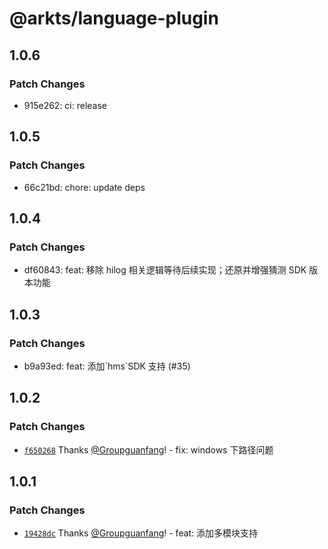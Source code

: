 # @arkts/language-plugin

## 1.0.6

### Patch Changes

- 915e262: ci: release

## 1.0.5

### Patch Changes

- 66c21bd: chore: update deps

## 1.0.4

### Patch Changes

- df60843: feat: 移除 hilog 相关逻辑等待后续实现；还原并增强猜测 SDK 版本功能

## 1.0.3

### Patch Changes

- b9a93ed: feat: 添加\`hms\`SDK 支持 (#35)

## 1.0.2

### Patch Changes

- [`f650268`](https://github.com/Groupguanfang/arkTS/commit/f650268cbad8ca60873f9fbb8cf3d20e48873739) Thanks [@Groupguanfang](https://github.com/Groupguanfang)! - fix: windows 下路径问题

## 1.0.1

### Patch Changes

- [`19428dc`](https://github.com/Groupguanfang/arkTS/commit/19428dcdb6f8e27914067ea48a53ce644c26f7e6) Thanks [@Groupguanfang](https://github.com/Groupguanfang)! - feat: 添加多模块支持
